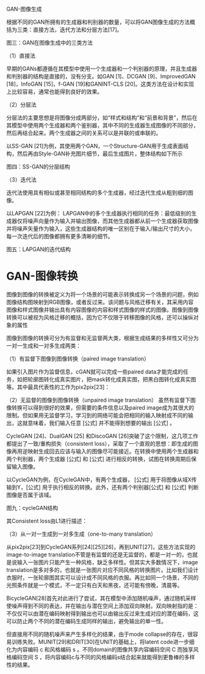 

<!--
 * @version:
 * @Author:  StevenJokess https://github.com/StevenJokess
 * @Date: 2020-12-29 20:48:27
 * @LastEditors:  StevenJokess https://github.com/StevenJokess
 * @LastEditTime: 2020-12-29 20:51:14
 * @Description:
 * @TODO::
 * @Reference:GAN生成图像综述 - SIGAI的文章 - 知乎
https://zhuanlan.zhihu.com/p/62746494
-->

GAN-图像生成

根据不同的GAN所拥有的生成器和判别器的数量，可以将GAN图像生成的方法概括为三类：直接方法，迭代方法和分层方法[17]。


图三：GAN在图像生成中的三类方法

（1）直接法

早期的GANs都遵循在其模型中使用一个生成器和一个判别器的原理，并且生成器和判别器的结构是直接的，没有分支。如GAN [1]、DCGAN [9]、ImprovedGAN [18]，InfoGAN [15]，f-GAN [19]和GANINT-CLS [20]。这类方法在设计和实现上比较容易，通常也能得到良好的效果。

（2）分层法

分层法的主要思想是将图像分成两部分，如“样式和结构”和“前景和背景”，然后在其模型中使用两个生成器和两个鉴别器，其中不同的生成器生成图像的不同部分，然后再结合起来。两个生成器之间的关系可以是并联的或串联的。

以SS-GAN [21]为例，其使用两个GAN，一个Structure-GAN用于生成表面结构，然后再由Style-GAN补充图片细节，最后生成图片，整体结构如下所示

图四：SS-GAN的分层结构

（3）迭代法

迭代法使用具有相似或甚至相同结构的多个生成器，经过迭代生成从粗到细的图像。

以LAPGAN [22]为例： LAPGAN中的多个生成器执行相同的任务：最低级别的生成器仅将噪声向量作为输入并输出图像，而其他生成器都从前一个生成器获取图像并将噪声矢量作为输入，这些生成器结构的唯一区别在于输入/输出尺寸的大小，每一次迭代后的图像都拥有更多清晰的细节。

图五：LAPGAN的迭代结构

# GAN-图像转换

图像到图像的转换被定义为将一个场景的可能表示转换成另一个场景的问题，例如图像结构图映射到RGB图像，或者反过来。该问题与风格迁移有关，其采用内容图像和样式图像并输出具有内容图像的内容和样式图像的样式的图像。图像到图像转换可以被视为风格迁移的概括，因为它不仅限于转移图像的风格，还可以操纵对象的属性

图像到图像的转换可分为有监督和无监督两大类，根据生成结果的多样性又可分为一对一生成和一对多生成两类：

（1）有监督下图像到图像转换（paired image translation）

如果引入图片作为监督信息，cGAN就可以完成一些paired data才能完成的任务，如把轮廓图转化成真实图片，把mask转化成真实图，把黑白图转化成真实图等。其中最具代表性的工作为pix2pix[23]：

（2）无监督的图像到图像转换（unpaired image translation）
虽然有监督下图像转换可以得到很好的效果，但需要的条件信息以及paired image成为其很大的限制。但如果用无监督学习，学习到的网络可能会把相同的输入映射成不同的输出，这就意味着，我们输入任意 [公式] 并不能得到想要的输出 [公式] 。

CycleGAN [24]、DualGAN [25] 和DiscoGAN [26]突破了这个限制，这几项工作都提出了一致/重构损失（consistent loss），采取了一个直观的思想：即生成的图像再用逆映射生成回去应该与输入的图像尽可能接近。在转换中使用两个生成器和两个判别器，两个生成器 [公式] 和 [公式] 进行相反的转换，试图在转换周期后保留输入图像。

以CycleGAN为例，在CycleGAN中，有两个生成器， [公式] 用于将图像从域X传输到Y，[公式] 用于执行相反的转换。此外，还有两个判别器[公式] 和 [公式] 判断图像是否属于该域。

图九：cycleGAN结构

其Consistent loss由L1进行描述：

（3）从一对一生成到一对多生成（one-to-many translation）

从pix2pix[23]到CycleGAN系列[24][25][26]，再到UNIT[27]，这些方法实现的image-to-image translation不管是有监督的还是无监督的，都是一对一的，也就是说输入一张图片只能产生一种风格，缺乏多样性。但其实大多数情况下，image translation是多对多的，也就是一张图片对应不同风格的转换图片。比如我们设计衣服时，一张轮廓图其实可以设计成不同风格的衣服。再比如同一个场景，不同的光照条件就是一个模式，不一定只有白天和黑夜，还可能有傍晚，清晨等。

BicycleGAN[28]首先对此进行了尝试，其在模型中添加随机噪声，通过随机采样使噪声得到不同的表达，并在输出与潜在空间上添加双向映射。双向映射指的是：不仅仅可以由潜在编码映射得到输出也可以由输出反过来生成对应的潜在编码，这可以防止两个不同的潜在编码生成同样的输出，避免输出的单一性。

但直接用不同的随机噪声来产生多样化的结果，由于mode collapse的存在，很容易训练失败。MUNIT[29]和DRIT[30]在UNIT的基础上，将latent code进一步细化为内容编码 c 和风格编码 s 。不同domain的图像共享内容编码空间 C 而独享风格编码空间 S ，将内容编码c与不同的风格编码s结合起来就能得到更鲁棒的多样性的结果。

